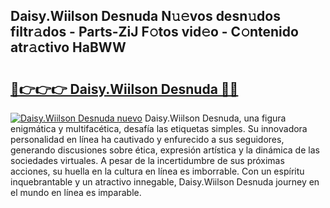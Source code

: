 ## Daisy.Wiilson Desnuda N𝚞𝚎vos desn𝚞dos filtr𝚊dos - Parts-ZiJ F𝚘tos vid𝚎o - C𝚘ntenido atr𝚊ctivo HaBWW

# <h2><a href="http://mb0mvl.tromn.icu/?c=Daisy.Wiilson+Desnuda">🔗👉👉👉 Daisy.Wiilson Desnuda 🔗🔗</a></h2>

[![Daisy.Wiilson Desnuda nuevo](https://i.imgur.com/pEAQMta.gif)](http://mb0mvl.tromn.icu/?c=Daisy.Wiilson+Desnuda)
Daisy.Wiilson Desnuda, una figura enigmática y multifacética, desafía las etiquetas simples. Su innovadora personalidad en línea ha cautivado y enfurecido a sus seguidores, generando discusiones sobre ética, expresión artística y la dinámica de las sociedades virtuales. A pesar de la incertidumbre de sus próximas acciones, su huella en la cultura en línea es imborrable. Con un espíritu inquebrantable y un atractivo innegable, Daisy.Wiilson Desnuda journey en el mundo en línea es imparable.
